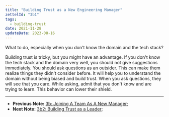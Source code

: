 ```yaml
---
title: "Building Trust as a New Engineering Manager"
zettelId: "3b1"
tags:
  - building-trust
date: 2021-11-28
updateDate: 2023-08-16
---
```


What to do, especially when you don't know the domain and the tech stack?

Building trust is tricky, but you might have an advantage. If you don't know the tech stack and the domain very well, you should not give suggestions immediately. You should ask questions as an outsider. This can make them realize things they didn't consider before. It will help you to understand the domain without being biased and build trust. When you ask questions, they will see that you care. While asking, admit that you don't know and are trying to learn. This behavior can lower their shield.

---

- **Previous Note:** [3b: Joining A Team As A New Manager](/notes/3b/);
- **Next Note:** [3b2: Building Trust as a Leader](/notes/3b2/);
